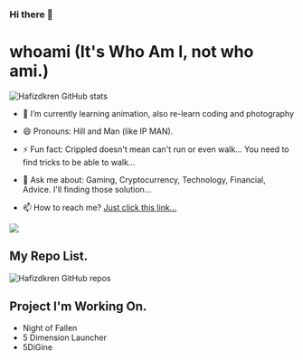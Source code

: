 ### Hi there 👋

<!--
**hafizdkren/hafizdkren** is a ✨ _special_ ✨ repository because its `README.md` (this file) appears on your GitHub profile.


Here are some ideas to get you started:

- 🔭 I’m currently working on ...
- 👯 I’m looking to collaborate on ...
- 🤔 I’m looking for help with ...
-->
# whoami (It's Who Am I, not who ami.)

![Hafizdkren GitHub stats](https://github-readme-stats.vercel.app/api?username=hafizdkren&locale=id,en&show_icons=true&title_color=#0de7b1&text_color=#e81176d9&border_color=#6730f3e6&bg_color=#000000f2&border_radius=15)

- 🌱 I’m currently learning animation, also re-learn coding and photography
- 😄 Pronouns: Hill and Man (like IP MAN).
- ⚡ Fun fact: Crippled doesn't mean can't run or even walk... You need to find tricks to be able to walk...
- 💬 Ask me about: Gaming, Cryptocurrency, Technology, Financial, Advice. I'll finding those solution...


- 📫 How to reach me? [Just click this link...](https://www.linktr.ee/Hafizdkren)

<a href="https://www.buymeacoffee.com/Hafizdkren"><img src="https://img.buymeacoffee.com/button-api/?text=Buy me a pc&emoji=🖥️&slug=Hafizdkren & button_colour=FFDD00&font_colour=000000 & font_family=Cookie & outline_colour=000000 & coffee_colour=ffffff"></a>

## My Repo List.

![Hafizdkren GitHub repos](https://github-readme-stats.vercel.app/api?username=hafizdkren&locale=id,en&show_icons=true&title_color=#0de7b1&text_color=#e81176d9&border_color=#6730f3e6&bg_color=#000000f2&border_radius=15)

## Project I'm Working On.

- Night of Fallen
- 5 Dimension Launcher
- 5DiGine
